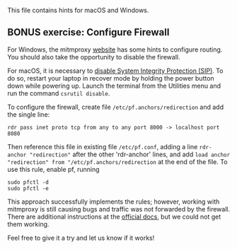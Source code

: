 This file contains hints for macOS and Windows.

## BONUS exercise: Configure Firewall

For Windows, the mitmproxy [website](https://docs.mitmproxy.org/stable/howto-transparent/) has some hints to configure routing.
You should also take the opportunity to disable the firewall.

For macOS, it is necessary to [disable System Integrity Protection (SIP)](https://developer.apple.com/documentation/security/disabling_and_enabling_system_integrity_protection). To do so, restart your laptop in recover mode by holding the power button down while powering up. Launch the terminal from the Utilities menu and run the command `csrutil disable`.

To configure the firewall, create file `/etc/pf.anchors/redirection` and add the single line:
```
rdr pass inet proto tcp from any to any port 8000 -> localhost port 8080
```

Then reference this file in existing file `/etc/pf.conf`, adding a line `rdr-anchor "redirection"` after the other 'rdr-anchor' lines, and add `load anchor "redirection" from "/etc/pf.anchors/redirection` at the end of the file. To use this rule, enable pf, running

```
sudo pfctl -d
sudo pfctl -e
```

This approach successfully implements the rules; however, working with mitmproxy is still causing bugs and traffic was not forwarded by the firewall.
There are additional instructions at the [official docs](https://docs.mitmproxy.org/stable/howto-transparent/), but we could not get them working.

Feel free to give it a try and let us know if it works!
